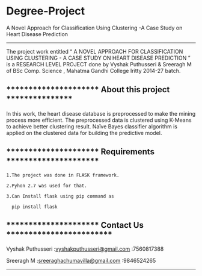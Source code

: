 # Degree-Project
A Novel Approach for Classification Using Clustering -A Case Study on Heart Disease Prediction
*********************************************************



The project work entitled “     A NOVEL APPROACH    FOR 
CLASSIFICATION USING CLUSTERING - A CASE STUDY ON HEART 
DISEASE PREDICTION ”  is a RESEARCH LEVEL PROJECT done by
 Vyshak Puthusseri & Sreeragh M of BSc Comp. Science    , 
Mahatma Gandhi College Iritty 2014-27 batch.

********************* About this project ***************
--------------------------------------------------------

In this work, the heart disease database   is   preprocessed 
to make the mining process more efficient.  The preprocessed
 data is clustered using K-Means to achieve better clustering
 result. Naïve Bayes classifier algorithm is applied  on the 
clustered data for building the predictive model.


********************* Requirements *********************
--------------------------------------------------------


	1.The project was done in FLASK framework.
	
	2.Pyhon 2.7 was used for that.
	
	3.Can Install flask using pip command as
	
	  pip install flask


********************* Contact Us ************************
---------------------------------------------------------

Vyshak Puthusseri :vyshakputhusseri@gmail.com
		  :7560817388

Sreeragh M	  :sreeraghachumavilla@gmail.com
		  :9846524265




**********************************************************
